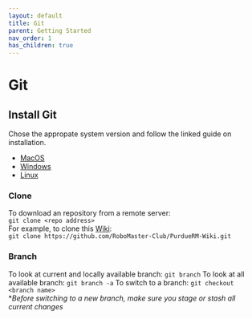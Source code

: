 ```yaml
---
layout: default
title: Git
parent: Getting Started
nav_order: 1
has_children: true
---
```


# Git

## Install Git
Chose the appropate system version and follow the linked guide on installation. 
- [MacOS](https://git-scm.com/download/mac)
- [Windows](https://git-scm.com/download/win)
- [Linux](https://git-scm.com/download/linux)

### Clone
To download an repository from a remote server:   
```git clone <repo address>```    
For example, to clone this [Wiki](https://github.com/RoboMaster-Club/PurdueRM-Wiki):   
```git clone https://github.com/RoboMaster-Club/PurdueRM-Wiki.git```

### Branch
To look at current and locally available branch:
```git branch```
To look at all available branch:
```git branch -a```
To switch to a branch:
```git checkout <branch name>```   
**Before switching to a new branch, make sure you stage or stash all current changes*
